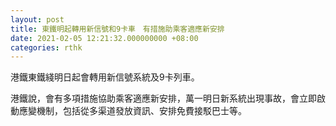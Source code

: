 ```yaml
---
layout: post
title: 東鐵明起轉用新信號和9卡車　有措施助乘客適應新安排
date: 2021-02-05 12:21:32.000000000 +08:00
categories: rthk
---
```


港鐵東鐵綫明日起會轉用新信號系統及9卡列車。

港鐵說，會有多項措施協助乘客適應新安排，萬一明日新系統出現事故，會立即啟動應變機制，包括從多渠道發放資訊、安排免費接駁巴士等。

